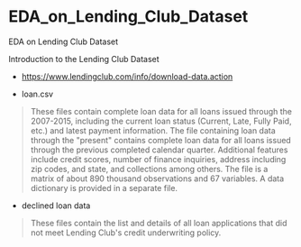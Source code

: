 # EDA_on_Lending_Club_Dataset
EDA on Lending Club Dataset


 Introduction to the Lending Club Dataset

* https://www.lendingclub.com/info/download-data.action

* loan.csv
> These files contain complete loan data for all loans issued through the 2007-2015, including the current loan status (Current, Late, Fully Paid, etc.) and latest payment information. The file containing loan data through the "present" contains complete loan data for all loans issued through the previous completed calendar quarter. Additional features include credit scores, number of finance inquiries, address including zip codes, and state, and collections among others. The file is a matrix of about 890 thousand observations and 67 variables. A data dictionary is provided in a separate file.

* declined loan data
> These files contain the list and details of all loan applications that did not meet Lending Club's credit underwriting policy.
